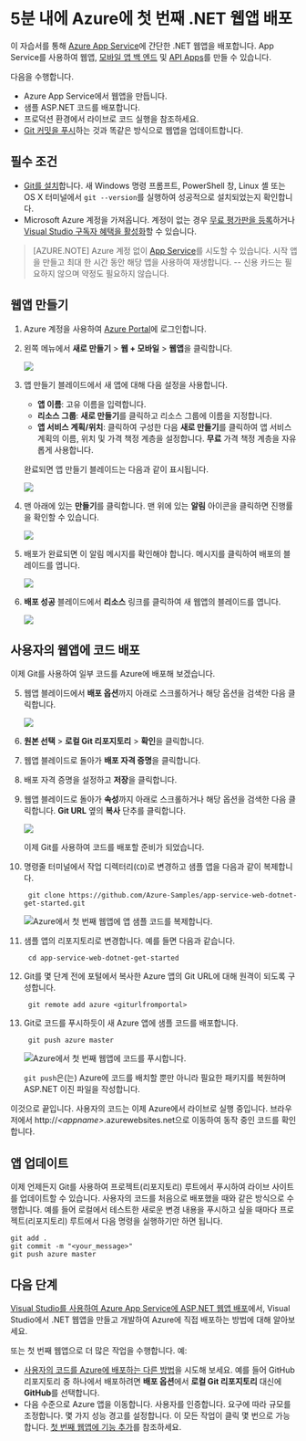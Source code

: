 <properties 
	pageTitle="5분 내에 Azure에 첫 번째 .NET 웹앱 배포 | Microsoft Azure" 
	description="샘플 앱을 배포하여 App Service에서 웹앱을 실행하는 작업이 얼마나 쉬운지 알아봅니다. 실제 개발을 신속하게 수행하기 시작하고 즉시 결과를 봅니다." 
	services="app-service\web"
	documentationCenter=""
	authors="cephalin"
	manager="wpickett"
	editor=""
/>

<tags
	ms.service="app-service-web"
	ms.workload="web"
	ms.tgt_pltfrm="na"
	ms.devlang="na"
	ms.topic="hero-article"
	ms.date="09/16/2016" 
	ms.author="cephalin"
/>
	
# 5분 내에 Azure에 첫 번째 .NET 웹앱 배포

이 자습서를 통해 [Azure App Service](../app-service/app-service-value-prop-what-is.md)에 간단한 .NET 웹앱을 배포합니다. App Service를 사용하여 웹앱, [모바일 앱 백 엔드](/documentation/learning-paths/appservice-mobileapps/) 및 [API Apps](../app-service-api/app-service-api-apps-why-best-platform.md)를 만들 수 있습니다.

다음을 수행합니다.

- Azure App Service에서 웹앱을 만듭니다.
- 샘플 ASP.NET 코드를 배포합니다.
- 프로덕션 환경에서 라이브로 코드 실행을 참조하세요.
- [Git 커밋을 푸시](https://git-scm.com/docs/git-push)하는 것과 똑같은 방식으로 웹앱을 업데이트합니다.

## 필수 조건

- [Git를 설치](http://www.git-scm.com/downloads)합니다. 새 Windows 명령 프롬프트, PowerShell 창, Linux 셸 또는 OS X 터미널에서 `git --version`를 실행하여 성공적으로 설치되었는지 확인합니다.
- Microsoft Azure 계정을 가져옵니다. 계정이 없는 경우 [무료 평가판을 등록](/pricing/free-trial/?WT.mc_id=A261C142F)하거나 [Visual Studio 구독자 혜택을 활성화](/pricing/member-offers/msdn-benefits-details/?WT.mc_id=A261C142F)할 수 있습니다.

>[AZURE.NOTE] Azure 계정 없이 [App Service](http://go.microsoft.com/fwlink/?LinkId=523751)를 시도할 수 있습니다. 시작 앱을 만들고 최대 한 시간 동안 해당 앱을 사용하여 재생합니다. -- 신용 카드는 필요하지 않으며 약정도 필요하지 않습니다.

<a name="create"></a>
## 웹앱 만들기

1. Azure 계정을 사용하여 [Azure Portal](https://portal.azure.com)에 로그인합니다.

2. 왼쪽 메뉴에서 **새로 만들기** > **웹 + 모바일** > **웹앱**을 클릭합니다.

    ![](./media/app-service-web-get-started-languages/create-web-app-portal.png)

3. 앱 만들기 블레이드에서 새 앱에 대해 다음 설정을 사용합니다.

    - **앱 이름**: 고유 이름을 입력합니다.
    - **리소스 그룹**: **새로 만들기**를 클릭하고 리소스 그룹에 이름을 지정합니다.
    - **앱 서비스 계획/위치**: 클릭하여 구성한 다음 **새로 만들기**를 클릭하여 앱 서비스 계획의 이름, 위치 및 가격 책정 계층을 설정합니다. **무료** 가격 책정 계층을 자유롭게 사용합니다.

    완료되면 앱 만들기 블레이드는 다음과 같이 표시됩니다.

    ![](./media/app-service-web-get-started-languages/create-web-app-settings.png)

3. 맨 아래에 있는 **만들기**를 클릭합니다. 맨 위에 있는 **알림** 아이콘을 클릭하면 진행률을 확인할 수 있습니다.

    ![](./media/app-service-web-get-started-languages/create-web-app-started.png)

4. 배포가 완료되면 이 알림 메시지를 확인해야 합니다. 메시지를 클릭하여 배포의 블레이드를 엽니다.

    ![](./media/app-service-web-get-started-languages/create-web-app-finished.png)

5. **배포 성공** 블레이드에서 **리소스** 링크를 클릭하여 새 웹앱의 블레이드를 엽니다.

    ![](./media/app-service-web-get-started-languages/create-web-app-resource.png)

## 사용자의 웹앱에 코드 배포

이제 Git를 사용하여 일부 코드를 Azure에 배포해 보겠습니다.

5. 웹앱 블레이드에서 **배포 옵션**까지 아래로 스크롤하거나 해당 옵션을 검색한 다음 클릭합니다.

    ![](./media/app-service-web-get-started-languages/deploy-web-app-deployment-options.png)

6. **원본 선택** > **로컬 Git 리포지토리** > **확인**을 클릭합니다.

7. 웹앱 블레이드로 돌아가 **배포 자격 증명**을 클릭합니다.

8. 배포 자격 증명을 설정하고 **저장**을 클릭합니다.

7. 웹앱 블레이드로 돌아가 **속성**까지 아래로 스크롤하거나 해당 옵션을 검색한 다음 클릭합니다. **Git URL** 옆의 **복사** 단추를 클릭합니다.

    ![](./media/app-service-web-get-started-languages/deploy-web-app-properties.png)

    이제 Git를 사용하여 코드를 배포할 준비가 되었습니다.

1. 명령줄 터미널에서 작업 디렉터리(`CD`)로 변경하고 샘플 앱을 다음과 같이 복제합니다.

        git clone https://github.com/Azure-Samples/app-service-web-dotnet-get-started.git

    ![Azure에서 첫 번째 웹앱에 앱 샘플 코드를 복제합니다.](./media/app-service-web-get-started-languages/dotnet-git-clone.png)

2. 샘플 앱의 리포지토리로 변경합니다. 예를 들면 다음과 같습니다.

        cd app-service-web-dotnet-get-started

3. Git를 몇 단계 전에 포털에서 복사한 Azure 앱의 Git URL에 대해 원격이 되도록 구성합니다.

        git remote add azure <giturlfromportal>

4. Git로 코드를 푸시하듯이 새 Azure 앱에 샘플 코드를 배포합니다.

        git push azure master

    ![Azure에서 첫 번째 웹앱에 코드를 푸시합니다.](./media/app-service-web-get-started-languages/dotnet-git-push.png)

    `git push`은(는) Azure에 코드를 배치할 뿐만 아니라 필요한 패키지를 복원하며 ASP.NET 이진 파일을 작성합니다.

이것으로 끝입니다. 사용자의 코드는 이제 Azure에서 라이브로 실행 중입니다. 브라우저에서 http://*&lt;appname>*.azurewebsites.net으로 이동하여 동작 중인 코드를 확인합니다.

## 앱 업데이트

이제 언제든지 Git를 사용하여 프로젝트(리포지토리) 루트에서 푸시하여 라이브 사이트를 업데이트할 수 있습니다. 사용자의 코드를 처음으로 배포했을 때와 같은 방식으로 수행합니다. 예를 들어 로컬에서 테스트한 새로운 변경 내용을 푸시하고 싶을 때마다 프로젝트(리포지토리) 루트에서 다음 명령을 실행하기만 하면 됩니다.

    git add .
    git commit -m "<your_message>"
    git push azure master

## 다음 단계

[Visual Studio를 사용하여 Azure App Service에 ASP.NET 웹앱 배포](web-sites-dotnet-get-started.md)에서, Visual Studio에서 .NET 웹앱을 만들고 개발하여 Azure에 직접 배포하는 방법에 대해 알아보세요.

또는 첫 번째 웹앱으로 더 많은 작업을 수행합니다. 예:

- [사용자의 코드를 Azure에 배포하는 다른 방법](../app-service-web/web-sites-deploy.md)을 시도해 보세요. 예를 들어 GitHub 리포지토리 중 하나에서 배포하려면 **배포 옵션**에서 **로컬 Git 리포지토리** 대신에 **GitHub**를 선택합니다.
- 다음 수준으로 Azure 앱을 이동합니다. 사용자를 인증합니다. 요구에 따라 규모를 조정합니다. 몇 가지 성능 경고를 설정합니다. 이 모든 작업이 클릭 몇 번으로 가능합니다. [첫 번째 웹앱에 기능 추가](app-service-web-get-started-2.md)를 참조하세요.

<!---HONumber=AcomDC_0920_2016-->